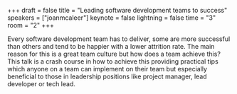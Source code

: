 +++
draft = false
title = "Leading software development teams to success"
speakers = ["joanmcaleer"]
keynote = false
lightning = false
time = "3"
room = "2"
+++

Every software development team has to deliver, some are more successful than others and tend to be happier with a lower attrition rate.  The main reason for this is a great team culture but how does a team achieve this?  This talk is a crash course in how to achieve this providing practical tips which anyone on a team can implement on their team but especially beneficial to those in leadership positions like project manager, lead developer or tech lead.